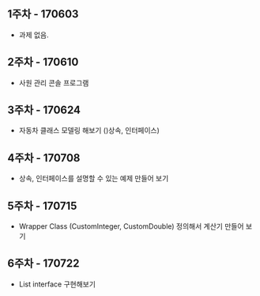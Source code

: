 ## 1주차 - 170603

- 과제 없음.

## 2주차 - 170610

- 사원 관리 콘솔 프로그램

## 3주차 - 170624

- 자동차 클래스 모델링 해보기 ()상속, 인터페이스)

## 4주차 - 170708  

- 상속, 인터페이스를 설명할 수 있는 예제 만들어 보기

## 5주차 - 170715
- Wrapper Class (CustomInteger, CustomDouble) 정의해서 계산기 만들어 보기

## 6주차 - 170722

- List interface 구현해보기

